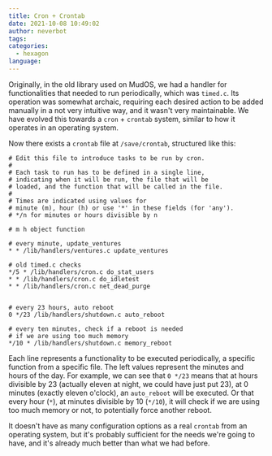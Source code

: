 ```yaml
---
title: Cron + Crontab
date: 2021-10-08 10:49:02
author: neverbot
tags:
categories:
  - hexagon
language:
---
```


Originally, in the old library used on MudOS, we had a handler for functionalities that needed to run periodically, which was `timed.c`. Its operation was somewhat archaic, requiring each desired action to be added manually in a not very intuitive way, and it wasn't very maintainable. We have evolved this towards a `cron` + `crontab` system, similar to how it operates in an operating system.

Now there exists a `crontab` file at `/save/crontab`, structured like this:

```
# Edit this file to introduce tasks to be run by cron.
# 
# Each task to run has to be defined in a single line,
# indicating when it will be run, the file that will be 
# loaded, and the function that will be called in the file.
#
# Times are indicated using values for
# minute (m), hour (h) or use '*' in these fields (for 'any').
# */n for minutes or hours divisible by n

# m h object function

# every minute, update_ventures
* * /lib/handlers/ventures.c update_ventures

# old timed.c checks
*/5 * /lib/handlers/cron.c do_stat_users
* * /lib/handlers/cron.c do_idletest
* * /lib/handlers/cron.c net_dead_purge


# every 23 hours, auto reboot
0 */23 /lib/handlers/shutdown.c auto_reboot

# every ten minutes, check if a reboot is needed 
# if we are using too much memory
*/10 * /lib/handlers/shutdown.c memory_reboot
```

Each line represents a functionality to be executed periodically, a specific function from a specific file. The left values represent the minutes and hours of the day. For example, we can see that `0 */23` means that at hours divisible by 23 (actually eleven at night, we could have just put 23), at 0 minutes (exactly eleven o'clock), an `auto_reboot` will be executed. Or that every hour (`*`), at minutes divisible by 10 (`*/10`), it will check if we are using too much memory or not, to potentially force another reboot.

It doesn't have as many configuration options as a real `crontab` from an operating system, but it's probably sufficient for the needs we're going to have, and it's already much better than what we had before.
